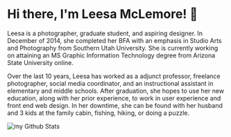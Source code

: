 # Hi there, I'm Leesa McLemore! 👋

Leesa is a photographer, graduate student, and aspiring designer. In December of 2014, she completed her BFA with an emphasis in Studio Arts and Photography from Southern Utah University. She is currently working on attaining an MS Graphic Information Technology degree from Arizona State University online. 

Over the last 10 years, Leesa has worked as a adjunct professor, freelance photographer, social media coordinator, and an instructional assistant in elementary and middle schools. After graduation, she hopes to use her new education, along with her prior experience, to work in user experience and front end web design. In her downtime, she can be found with her husband and 3 kids at the family cabin, fishing, hiking, or doing a puzzle. 

<img align="center" src="https://github-readme-stats.vercel.app/api?username=madushadhanushka&include_all_commits=true&count_private=true&show_icons=true&line_height=20&title_color=2B5BBD&icon_color=1124BB&text_color=A1A1A1&bg_color=0,000000,130F40" alt="my Github Stats"/>
